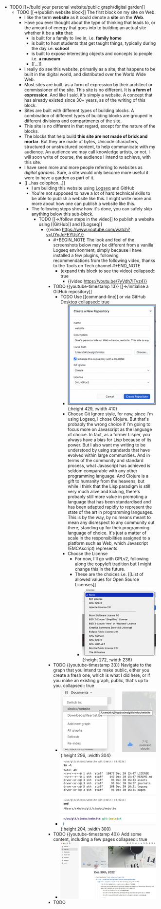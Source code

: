 - TODO [[+/build your personal website/public graph/digital garden]]
	- TODO [[->/publish website block]] The first block on my site on Web.
		- I like the term **website** as it could denote a **site** on the **Web**.
		- Have you ever thought about the type of thinking that leads to, or the amount of energy that goes into to building an actual site whether it be a **site** that:
			- is built for a family to live in, i.e. **family home**
			- is built to host students that get taught things, typically during the day i.e. **school**
			- is built to expose interesting objects and concepts to people i.e. **a museum**
			- [[...]]
		- I really do see this website, primarily as a site, that happens to be built in the digital world, and distributed over the World Wide Web.
		- Most sites are built, as a form of expression by their architect or commissioner of the site. This site is no different. It is **a form of expression**. And like I said, it's simply a website. A concept that has already existed since 30+ years, as of the writing of this block.
		- Sites are built with different types of building blocks. A combination of different types of building blocks are grouped in different divisions and compartments of the site.
		- This site is no different in that regard, except for the nature of the blocks.
		- The blocks that help build **this site are not made of brick and mortar**. But they are made of bytes, Unicode characters, structured or unstructured content, to help communicate with my audience. An audience we may call knowledge artists, or not. I will soon write of course, the audience I intend to achieve, with this site.
		- I have seen more and more people referring to websites as *digital gardens*. Sure, a site would only become more useful it were to have a garden as part of it.
		- [[...has colophon...]]
			- I am building this website using [Logseq](https://logseq.com/) and GitHub
			- You're not supposed to have a lot of hard technical skills to be able to publish a website like this. I might write more and more about how one can publish a website like this.
			- The following steps show how it's done, you can safely skip anything below this sub-block.
				- TODO [[->/follow steps in the video]] to publish a website using [[GitHub]] and [[Logseq]]
					- {{video https://www.youtube.com/watch?v=UYqJcFEYUsY}}
						- #+BEGIN_NOTE
						  The look and feel of the screenshots below may be different from a vanilla Logseq environment, simply because I have installed a few plugins, following recommendations from the following video, thanks to the Tools on Tech channel
						  #+END_NOTE
							- (expand this block to see the video)
							  collapsed:: true
								- {{video https://youtu.be/7yVdh7ITvz4}}
						- TODO {{youtube-timestamp 13}}  [[->/initialise a GitHub repository]]
							- TODO Use [[command-line]] or via GitHub Desktop
							  collapsed:: true
								- ![Screenshot 2022-12-30 at 15.46.38.png](../assets/Screenshot_2022-12-30_at_15.46.38_1672411613091_0.png){:height 429, :width 410}
								- Choose Git Ignore style, for now, since I'm using Logseq, I chose Clojure. But that's probably the wrong choice if I'm going to focus more on Javascript as the language of choice. In fact, as a former Lisper, you always have a bias for Lisp because of its power. But I also want my writing to be understood by using standards that have evolved within large communities. And in terms of the community and standard process, what Javascript has achieved is seldom comparable with any other programming language. And Clojure is a gift to humanity from the heavens, but while I think that the Lisp paradigm is still very much alive and kicking, there's probably still more value in promoting a language that has been standardised and has been adapted rapidly to represent the state of the art in programming languages. This is by the way, by no means meant to mean any disrespect to any community out there, standing up for their programming language of choice. It's just a matter of scale in the responsibilities assigned to a platform such as Web, which Javascript (EMCAscript) represents.
								- Choose the License
									- For now, I'll go with GPLv2, following along the copyleft tradition but I might change this in the future.
									- These are the choices i.e. [[List of allowed values for Open Source Licenses]]
										- ![Screenshot 2022-12-30 at 12.36.12.png](../assets/Screenshot_2022-12-30_at_12.36.12_1672415108005_0.png){:height 272, :width 236}
						- TODO {{youtube-timestamp 33}} Navigate to the graph that you intend to make public, either you create a fresh one, which is what I did here, or if you make an existing graph, public, that's up to you.
						  collapsed:: true
							- ![Screenshot 2022-12-30 at 16.26.52.png](../assets/Screenshot_2022-12-30_at_16.26.52_1672414670385_0.png){:height 296, :width 304}
							- ![Screenshot 2022-12-30 at 16.37.31.png](../assets/Screenshot_2022-12-30_at_16.37.31_1672415236758_0.png){:height 204, :width 300}
						- TODO {{youtube-timestamp 40}} Add some content, including a few pages
						  collapsed:: true
							- ![Screenshot 2022-12-30 at 16.49.34.png](../assets/Screenshot_2022-12-30_at_16.49.34_1672416022488_0.png)
						- TODO
